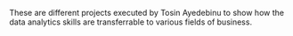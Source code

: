These are different projects executed by Tosin Ayedebinu to show how the data analytics skills are transferrable to various fields of business.
